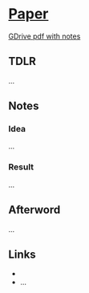 # [Paper](https://arxiv.org)

[GDrive pdf with notes](https://drive.google.com/drive/)

## TDLR

...

## Notes

### Idea

...

### Result

...

## Afterword

...

## Links

- []()
- ...